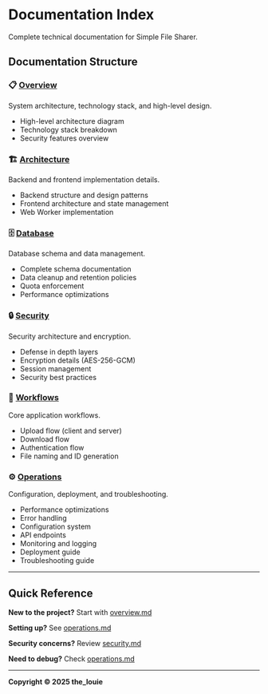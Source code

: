 # Documentation Index

Complete technical documentation for Simple File Sharer.

## Documentation Structure

### 📋 [Overview](overview.md)
System architecture, technology stack, and high-level design.
- High-level architecture diagram
- Technology stack breakdown
- Security features overview

### 🏗️ [Architecture](architecture.md)
Backend and frontend implementation details.
- Backend structure and design patterns
- Frontend architecture and state management
- Web Worker implementation

### 🗄️ [Database](database.md)
Database schema and data management.
- Complete schema documentation
- Data cleanup and retention policies
- Quota enforcement
- Performance optimizations

### 🔒 [Security](security.md)
Security architecture and encryption.
- Defense in depth layers
- Encryption details (AES-256-GCM)
- Session management
- Security best practices

### 🔄 [Workflows](workflows.md)
Core application workflows.
- Upload flow (client and server)
- Download flow
- Authentication flow
- File naming and ID generation

### ⚙️ [Operations](operations.md)
Configuration, deployment, and troubleshooting.
- Performance optimizations
- Error handling
- Configuration system
- API endpoints
- Monitoring and logging
- Deployment guide
- Troubleshooting guide

---

## Quick Reference

**New to the project?** Start with [overview.md](overview.md)

**Setting up?** See [operations.md](operations.md#deployment)

**Security concerns?** Review [security.md](security.md)

**Need to debug?** Check [operations.md](operations.md#troubleshooting)

---

**Copyright © 2025 the_louie**

